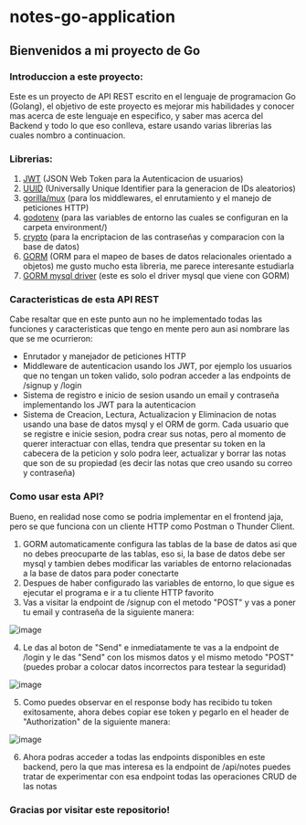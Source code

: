 # notes-go-application

## Bienvenidos a mi proyecto de Go

### Introduccion a este proyecto:

Este es un proyecto de API REST escrito en el lenguaje de programacion Go (Golang), el objetivo de este proyecto es mejorar mis habilidades y conocer mas acerca de este lenguaje en especifico, y saber mas acerca del Backend y todo lo que eso conlleva, estare usando varias librerias las cuales nombro a continuacion.

### Librerias:

1. [JWT](https://github.com/golang-jwt/jwt) (JSON Web Token para la Autenticacion de usuarios)
2. [UUID](https://github.com/google/uuid) (Universally Unique Identifier para la generacion de IDs aleatorios)
3. [gorilla/mux](https://github.com/gorilla/mux) (para los middlewares, el enrutamiento y el manejo de peticiones HTTP)
4. [godotenv](https://github.com/joho/godotenv) (para las variables de entorno las cuales se configuran en la carpeta environment/)
5. [crypto](https://golang.org/x/crypto) (para la encriptacion de las contraseñas y comparacion con la base de datos)
6. [GORM](https://gorm.io/gorm) (ORM para el mapeo de bases de datos relacionales orientado a objetos) me gusto mucho esta libreria, me parece interesante estudiarla
7. [GORM mysql driver](https://gorm.io/driver/mysql) (este es solo el driver mysql que viene con GORM)

### Caracteristicas de esta API REST

Cabe resaltar que en este punto aun no he implementado todas las funciones y caracteristicas que tengo en mente pero aun asi nombrare las que se me ocurrieron:

- Enrutador y manejador de peticiones HTTP
- Middleware de autenticacion usando los JWT, por ejemplo los usuarios que no tengan un token valido, solo podran acceder a las endpoints de /signup y /login
- Sistema de registro e inicio de sesion usando un email y contraseña implementando los JWT para la autenticacion
- Sistema de Creacion, Lectura, Actualizacion y Eliminacion de notas usando una base de datos mysql y el ORM de gorm. Cada usuario que se registre e inicie sesion, podra crear sus notas, pero al momento de querer interactuar con ellas, tendra que presentar su token en la cabecera de la peticion y solo podra leer, actualizar y borrar las notas que son de su propiedad (es decir las notas que creo usando su correo y contraseña)

### Como usar esta API?

Bueno, en realidad nose como se podria implementar en el frontend jaja, pero se que funciona con un cliente HTTP como Postman o Thunder Client.

1. GORM automaticamente configura las tablas de la base de datos asi que no debes preocuparte de las tablas, eso si, la base de datos debe ser mysql y tambien debes modificar las variables de entorno relacionadas a la base de datos para poder conectarte
2. Despues de haber configurado las variables de entorno, lo que sigue es ejecutar el programa e ir a tu cliente HTTP favorito
3. Vas a visitar la endpoint de /signup con el metodo "POST" y vas a poner tu email y contraseña de la siguiente manera:

![image](https://user-images.githubusercontent.com/93091522/220222470-56c68c39-7e58-49e4-932e-1c5da8bcf2d7.png)

4. Le das al boton de "Send" e inmediatamente te vas a la endpoint de /login y le das "Send" con los mismos datos y el mismo metodo "POST" (puedes probar a colocar datos incorrectos para testear la seguridad)

![image](https://user-images.githubusercontent.com/93091522/220223850-8248123b-21fb-4ba2-9ff0-71897364e1e4.png)

5. Como puedes observar en el response body has recibido tu token exitosamente, ahora debes copiar ese token y pegarlo en el header de "Authorization" de la siguiente manera:

![image](https://user-images.githubusercontent.com/93091522/220224726-e8356fa1-1f5d-4f19-89ac-89b692ab842e.png)

6. Ahora podras acceder a todas las endpoints disponibles en este backend, pero la que mas interesa es la endpoint de /api/notes puedes tratar de experimentar con esa endpoint todas las operaciones CRUD de las notas

### Gracias por visitar este repositorio!
